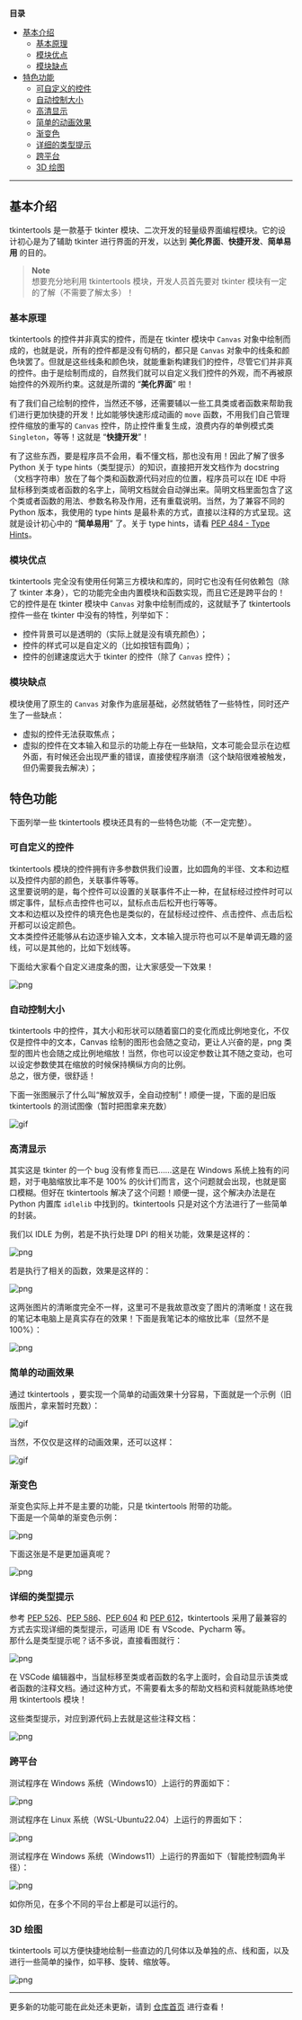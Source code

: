 **目录**

- [基本介绍](#基本介绍)
  - [基本原理](#基本原理)
  - [模块优点](#模块优点)
  - [模块缺点](#模块缺点)
- [特色功能](#特色功能)
  - [可自定义的控件](#可自定义的控件)
  - [自动控制大小](#自动控制大小)
  - [高清显示](#高清显示)
  - [简单的动画效果](#简单的动画效果)
  - [渐变色](#渐变色)
  - [详细的类型提示](#详细的类型提示)
  - [跨平台](#跨平台)
  - [3D 绘图](#3d-绘图)

---

## 基本介绍

tkintertools 是一款基于 tkinter 模块、二次开发的轻量级界面编程模块。它的设计初心是为了辅助 tkinter 进行界面的开发，以达到 **美化界面**、**快捷开发**、**简单易用** 的目的。

> **Note**  
> 想要充分地利用 tkintertools 模块，开发人员首先要对 tkinter 模块有一定的了解（不需要了解太多）！

### 基本原理

tkintertools 的控件并非真实的控件，而是在 tkinter 模块中 `Canvas` 对象中绘制而成的，也就是说，所有的控件都是没有句柄的，都只是 `Canvas` 对象中的线条和颜色块罢了。但就是这些线条和颜色块，就能重新构建我们的控件，尽管它们并非真的控件。由于是绘制而成的，自然我们就可以自定义我们控件的外观，而不再被原始控件的外观所约束。这就是所谓的 “**美化界面**” 啦！

有了我们自己绘制的控件，当然还不够，还需要辅以一些工具类或者函数来帮助我们进行更加快捷的开发！比如能够快速形成动画的 `move` 函数，不用我们自己管理控件缩放的重写的 `Canvas` 控件，防止控件重复生成，浪费内存的单例模式类 `Singleton`，等等！这就是 “**快捷开发**”！

有了这些东西，要是程序员不会用，看不懂文档，那也没有用！因此了解了很多 Python 关于 type hints（类型提示）的知识，直接把开发文档作为 docstring（文档字符串）放在了每个类和函数源代码对应的位置，程序员可以在 IDE 中将鼠标移到类或者函数的名字上，简明文档就会自动弹出来。简明文档里面包含了这个类或者函数的用法、参数名称及作用，还有重载说明。当然，为了兼容不同的 Python 版本，我使用的 type hints 是最朴素的方式，直接以注释的方式呈现。这就是设计初心中的 “**简单易用**” 了。关于 type hints，请看 [PEP 484 - Type Hints](https://peps.python.org/pep-0484/)。

### 模块优点

tkintertools 完全没有使用任何第三方模块和库的，同时它也没有任何依赖包（除了 tkinter 本身），它的功能完全由内置模块和函数实现，而且它还是跨平台的！  
它的控件是在 tkinter 模块中 `Canvas` 对象中绘制而成的，这就赋予了 tkintertools 控件一些在 tkinter 中没有的特性，列举如下：

* 控件背景可以是透明的（实际上就是没有填充颜色）；
* 控件的样式可以是自定义的（比如按钮有圆角）；
* 控件的创建速度远大于 tkinter 的控件（除了 `Canvas` 控件）；

### 模块缺点

模块使用了原生的 `Canvas` 对象作为底层基础，必然就牺牲了一些特性，同时还产生了一些缺点：

* 虚拟的控件无法获取焦点；
* 虚拟的控件在文本输入和显示的功能上存在一些缺陷，文本可能会显示在边框外面，有时候还会出现严重的错误，直接使程序崩溃（这个缺陷很难被触发，但仍需要我去解决）；

## 特色功能

下面列举一些 tkintertools 模块还具有的一些特色功能（不一定完整）。

### 可自定义的控件

tkintertools 模块的控件拥有许多参数供我们设置，比如圆角的半径、文本和边框以及控件内部的颜色，关联事件等等。  
这里要说明的是，每个控件可以设置的关联事件不止一种，在鼠标经过控件时可以绑定事件，鼠标点击控件也可以，鼠标点击后松开也行等等。  
文本和边框以及控件的填充色也是类似的，在鼠标经过控件、点击控件、点击后松开都可以设定颜色。  
文本类控件还能够从右边逐步输入文本，文本输入提示符也可以不是单调无趣的竖线，可以是其他的，比如下划线等。  

下面给大家看个自定义进度条的图，让大家感受一下效果！

![png](res/ProgressbarTest.png)

### 自动控制大小

tkintertools 中的控件，其大小和形状可以随着窗口的变化而成比例地变化，不仅仅是控件中的文本，Canvas 绘制的图形也会随之变动，更让人兴奋的是，png 类型的图片也会随之成比例地缩放！当然，你也可以设定参数让其不随之变动，也可以设定参数使其在缩放的时候保持横纵方向的比例。  
总之，很方便，很舒适！

下面一张图展示了什么叫“解放双手，全自动控制”！顺便一提，下面的是旧版 tkintertools 的测试图像（暂时把图拿来充数）

![gif](res/autosize.gif)

### 高清显示

其实这是 tkinter 的一个 bug 没有修复而已……这是在 Windows 系统上独有的问题，对于电脑缩放比率不是 100% 的伙计们而言，这个问题就会出现，也就是窗口模糊。但好在 tkintertools 解决了这个问题！顺便一提，这个解决办法是在 Python 内置库 `idlelib` 中找到的。tkintertools 只是对这个方法进行了一些简单的封装。

我们以 IDLE 为例，若是不执行处理 DPI 的相关功能，效果是这样的：

![png](res/SetProcessDpiAwareness_0.png)

若是执行了相关的函数，效果是这样的：

![png](res/SetProcessDpiAwareness_1.png)

这两张图片的清晰度完全不一样，这里可不是我故意改变了图片的清晰度！这在我的笔记本电脑上是真实存在的效果！下面是我笔记本的缩放比率（显然不是 100%）：

![png](res/my_scale.png)

### 简单的动画效果

通过 tkintertools ，要实现一个简单的动画效果十分容易，下面就是一个示例（旧版图片，拿来暂时充数）：

![gif](res/old_animation.gif)

当然，不仅仅是这样的动画效果，还可以这样：

![gif](res/MoveTest.gif)

### 渐变色

渐变色实际上并不是主要的功能，只是 tkintertools 附带的功能。  
下面是一个简单的渐变色示例：

![png](res/ColorTest.png)

下面这张是不是更加逼真呢？

![png](res/Test_Draw.png)

### 详细的类型提示

参考 [PEP 526](https://peps.python.org/pep-0526/)、[PEP 586](https://peps.python.org/pep-0586/)、[PEP 604](https://peps.python.org/pep-0604/) 和 [PEP 612](https://peps.python.org/pep-0612/)，tkintertools 采用了最兼容的方式去实现详细的类型提示，可适用 IDE 有 VScode、Pycharm 等。  
那什么是类型提示呢？话不多说，直接看图就行：

![png](res/type_hint_vscode.png)

在 VSCode 编辑器中，当鼠标移至类或者函数的名字上面时，会自动显示该类或者函数的注释文档。通过这种方式，不需要看太多的帮助文档和资料就能熟练地使用 tkintertools 模块！

这些类型提示，对应到源代码上去就是这些注释文档：

![png](res/type_hint_source.png)

### 跨平台

测试程序在 Windows 系统（Windows10）上运行的界面如下：

![png](res/test_windows10.png)

测试程序在 Linux 系统（WSL-Ubuntu22.04）上运行的界面如下：

![png](res/test_linux.png)

测试程序在 Windows 系统（Windows11）上运行的界面如下（智能控制圆角半径）：

![png](res/test_windows11.png)

如你所见，在多个不同的平台上都是可以运行的。

### 3D 绘图

tkintertools 可以方便快捷地绘制一些直边的几何体以及单独的点、线和面，以及进行一些简单的操作，如平移、旋转、缩放等。

![png](res/3d_side.png)

---

更多新的功能可能在此处还未更新，请到 [仓库首页](..) 进行查看！
